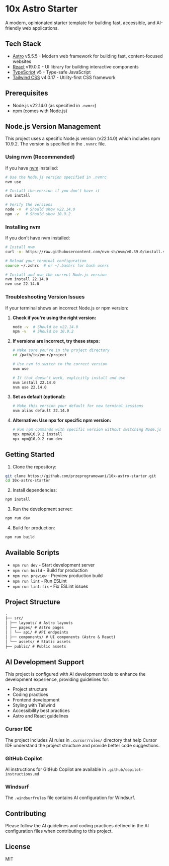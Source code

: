 # 10x Astro Starter

A modern, opinionated starter template for building fast, accessible, and AI-friendly web applications.

## Tech Stack

- [Astro](https://astro.build/) v5.5.5 - Modern web framework for building fast, content-focused websites
- [React](https://react.dev/) v19.0.0 - UI library for building interactive components
- [TypeScript](https://www.typescriptlang.org/) v5 - Type-safe JavaScript
- [Tailwind CSS](https://tailwindcss.com/) v4.0.17 - Utility-first CSS framework

## Prerequisites

- Node.js v22.14.0 (as specified in `.nvmrc`)
- npm (comes with Node.js)

## Node.js Version Management

This project uses a specific Node.js version (v22.14.0) which includes npm 10.9.2. The version is specified in the `.nvmrc` file.

### Using nvm (Recommended)

If you have [nvm](https://github.com/nvm-sh/nvm) installed:

```bash
# Use the Node.js version specified in .nvmrc
nvm use

# Install the version if you don't have it
nvm install

# Verify the versions
node -v  # Should show v22.14.0
npm -v   # Should show 10.9.2
```

### Installing nvm

If you don't have nvm installed:

```bash
# Install nvm
curl -o- https://raw.githubusercontent.com/nvm-sh/nvm/v0.39.0/install.sh | bash

# Reload your terminal configuration
source ~/.zshrc  # or ~/.bashrc for bash users

# Install and use the correct Node.js version
nvm install 22.14.0
nvm use 22.14.0
```

### Troubleshooting Version Issues

If your terminal shows an incorrect Node.js or npm version:

1. **Check if you're using the right version:**

   ```bash
   node -v  # Should be v22.14.0
   npm -v   # Should be 10.9.2
   ```

2. **If versions are incorrect, try these steps:**

   ```bash
   # Make sure you're in the project directory
   cd /path/to/your/project

   # Use nvm to switch to the correct version
   nvm use

   # If that doesn't work, explicitly install and use
   nvm install 22.14.0
   nvm use 22.14.0
   ```

3. **Set as default (optional):**

   ```bash
   # Make this version your default for new terminal sessions
   nvm alias default 22.14.0
   ```

4. **Alternative: Use npx for specific npm version:**
   ```bash
   # Run npm commands with specific version without switching Node.js
   npx npm@10.9.2 install
   npx npm@10.9.2 run dev
   ```

## Getting Started

1. Clone the repository:

```bash
git clone https://github.com/przeprogramowani/10x-astro-starter.git
cd 10x-astro-starter
```

2. Install dependencies:

```bash
npm install
```

3. Run the development server:

```bash
npm run dev
```

4. Build for production:

```bash
npm run build
```

## Available Scripts

- `npm run dev` - Start development server
- `npm run build` - Build for production
- `npm run preview` - Preview production build
- `npm run lint` - Run ESLint
- `npm run lint:fix` - Fix ESLint issues

## Project Structure

```md
.
├── src/
│ ├── layouts/ # Astro layouts
│ ├── pages/ # Astro pages
│ │ └── api/ # API endpoints
│ ├── components/ # UI components (Astro & React)
│ └── assets/ # Static assets
├── public/ # Public assets
```

## AI Development Support

This project is configured with AI development tools to enhance the development experience, providing guidelines for:

- Project structure
- Coding practices
- Frontend development
- Styling with Tailwind
- Accessibility best practices
- Astro and React guidelines

### Cursor IDE

The project includes AI rules in `.cursor/rules/` directory that help Cursor IDE understand the project structure and provide better code suggestions.

### GitHub Copilot

AI instructions for GitHub Copilot are available in `.github/copilot-instructions.md`

### Windsurf

The `.windsurfrules` file contains AI configuration for Windsurf.

## Contributing

Please follow the AI guidelines and coding practices defined in the AI configuration files when contributing to this project.

## License

MIT
